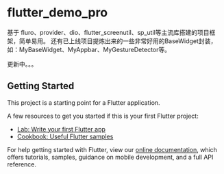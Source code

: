 # flutter_demo_pro

基于 fluro、provider、dio、flutter_screenutil、sp_util等主流库搭建的项目框架，简单易用。
还有已上线项目提炼出来的一些非常好用的BaseWidget封装，如：MyBaseWidget、MyAppbar、MyGestureDetector等。

更新中。。。

## Getting Started

This project is a starting point for a Flutter application.

A few resources to get you started if this is your first Flutter project:

- [Lab: Write your first Flutter app](https://flutter.dev/docs/get-started/codelab)
- [Cookbook: Useful Flutter samples](https://flutter.dev/docs/cookbook)

For help getting started with Flutter, view our
[online documentation](https://flutter.dev/docs), which offers tutorials,
samples, guidance on mobile development, and a full API reference.
